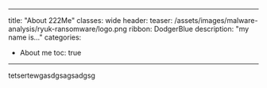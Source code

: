---
title: "About 222Me"
classes: wide
header:
  teaser: /assets/images/malware-analysis/ryuk-ransomware/logo.png
ribbon: DodgerBlue
description: "my name is..."
categories:
  - About me
toc: true
----

tetsertewgasdgsagsadgsg
